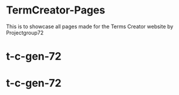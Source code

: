 # TermCreator-Pages
This is to showcase all pages made for the Terms Creator website by Projectgroup72
# t-c-gen-72
# t-c-gen-72
